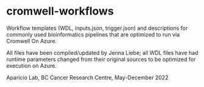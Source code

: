 # cromwell-workflows
Workflow templates (WDL, inputs.json, trigger.json) and descriptions for commonly used bioinformatics pipelines that are optimized to run via Cromwell On Azure.

All files have been compiled/updated by Jenna Liebe; all WDL files have had runtime parameters changed from their original sources to be optimized for execution on Azure.

Aparicio Lab, BC Cancer Research Centre, May-December 2022
